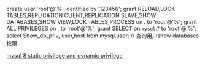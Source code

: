 create user 'root'@'%' identified by '123456';
grant RELOAD,LOCK TABLES,REPLICATION CLIENT,REPLICATION SLAVE,SHOW DATABASES,SHOW VIEW,LOCK TABLES,PROCESS on *.* to 'root'@'%';
grant ALL PRIVILEGES on *.* to 'root'@'%';
grant SELECT on `mysql`.* to 'root'@'%';
select Show_db_priv, user,host from mysql.user;  // 查询用户show databases 权限



[mysql 8 static privilege and dynamic privilege](https://opensource.actionsky.com/20190709-mysql8-rule/)